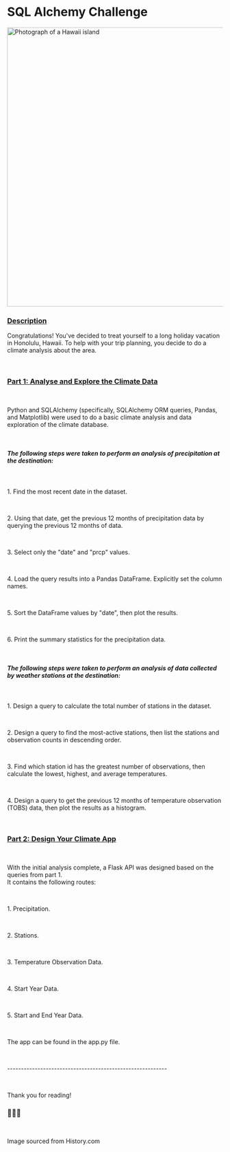 <h1>SQL Alchemy Challenge</h1>
<img
        src="https://assets.editorial.aetnd.com/uploads/2009/12/gettyimages-1352563243.jpg"
        alt="Photograph of a Hawaii island"
        width="650"
      />
</br>
<h3><u>Description</u></h3>
<p>
Congratulations! You've decided to treat yourself to a long holiday vacation in Honolulu, Hawaii. To help with your trip planning, you decide to do a climate analysis about the area.
</p>
</br>
<h3><u>Part 1: Analyse and Explore the Climate Data</u></h3>
</br>
<p>Python and SQLAlchemy (specifically, SQLAlchemy ORM queries, Pandas, and Matplotlib) were used to do a basic climate analysis and data exploration of the climate database.</p> 
</br>
<h5>The following steps were taken to perform an analysis of precipitation at the destination:</h5> 
</br>
<p>1. Find the most recent date in the dataset.</p> 
</br>
<p>2. Using that date, get the previous 12 months of precipitation data by querying the previous 12 months of data.</p> 
</br>
<p>3. Select only the "date" and "prcp" values.</p> 
</br>
<p>4. Load the query results into a Pandas DataFrame. Explicitly set the column names.</p> 
</br>
<p>5. Sort the DataFrame values by "date", then plot the results.</p> 
</br>
<p>6. Print the summary statistics for the precipitation data.</p>
</br>
<h5>The following steps were taken to perform an analysis of data collected by weather stations at the destination:</h5> 
</br>
<p>1. Design a query to calculate the total number of stations in the dataset.</p> 
</br>
<p>2. Design a query to find the most-active stations, then list the stations and observation counts in descending order.</p> 
</br>
<p>3. Find which station id has the greatest number of observations, then calculate the lowest, highest, and average temperatures.</p> 
</br>
<p>4. Design a query to get the previous 12 months of temperature observation (TOBS) data, then plot the results as a histogram.</p> 
</br>
<h3><u>Part 2: Design Your Climate App</u></h3>
</br>
<p>With the initial analysis complete, a Flask API was designed based on the queries from part 1.
</br>
It contains the following routes:</p> 
</br>
<p>1. Precipitation.</p> 
</br>
<p>2. Stations.</p> 
</br>
<p>3. Temperature Observation Data.</p> 
</br>
<p>4. Start Year Data.</p> 
</br>
<p>5. Start and End Year Data.</p>
</br>
<p>The app can be found in the app.py file.</p> 
</br>
<p>----------------------------------------------------------</p> 
</br>
<p>Thank you for reading!</p> 
<h3>🌈🌈🌈</h3>
</br>
<p><a>Image sourced from History.com</a></p>